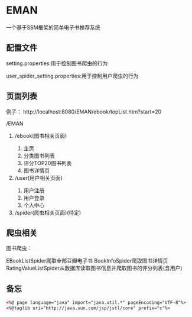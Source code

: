 # EMAN
一个基于SSM框架的简单电子书推荐系统

## 配置文件

setting.properties:用于控制图书爬虫的行为

user_spider_setting.properties:用于控制用户爬虫的行为

## 页面列表

例子：
http://localhost:8080/EMAN/ebook/topList.htm?start=20

/EMAN

<ol>
<li>/ebook(图书相关页面)</li>
    <ol>
        <li>主页</li>
        <li>分类图书列表</li>
        <li>评分TOP20图书列表</li>
        <li>图书详情页</li>
    </ol>
<li>/user(用户相关页面)</li>
    <ol>
        <li>用户注册</li>
        <li>用户登录</li>
        <li>个人中心</li>
    </ol>
<li>/spider(爬虫相关页面)(待定)</li>
</ol>


## 爬虫相关

图书爬虫：

EBookListSpider爬取全部豆瓣电子书
BookInfoSpider爬取图书详情页
RatingValueListSpider从数据库读取图书信息并爬取图书的评分列表(含用户)

## 备忘

```html
<%@ page language="java" import="java.util.*" pageEncoding="UTF-8"%>
<%@taglib uri="http://java.sun.com/jsp/jstl/core" prefix="c"%>



```